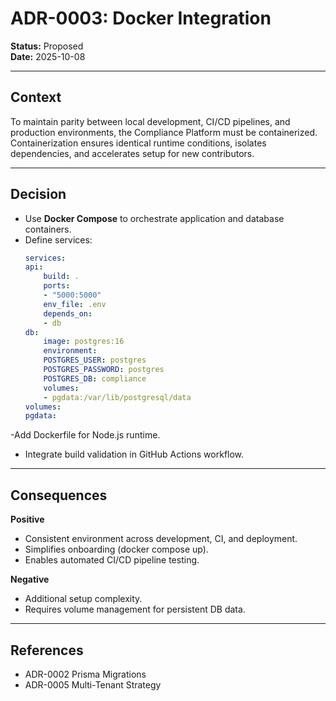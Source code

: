 # ADR-0003: Docker Integration

**Status:** Proposed  
**Date:** 2025-10-08  

---

## Context
To maintain parity between local development, CI/CD pipelines, and production environments, the Compliance Platform must be containerized.  
Containerization ensures identical runtime conditions, isolates dependencies, and accelerates setup for new contributors.

---

## Decision
- Use **Docker Compose** to orchestrate application and database containers.  
- Define services:
    ```yaml
    services:
    api:
        build: .
        ports:
        - "5000:5000"
        env_file: .env
        depends_on:
        - db
    db:
        image: postgres:16
        environment:
        POSTGRES_USER: postgres
        POSTGRES_PASSWORD: postgres
        POSTGRES_DB: compliance
        volumes:
        - pgdata:/var/lib/postgresql/data
    volumes:
    pgdata:
    ```
-Add Dockerfile for Node.js runtime.
- Integrate build validation in GitHub Actions workflow.

---

## Consequences
**Positive**
- Consistent environment across development, CI, and deployment.
- Simplifies onboarding (docker compose up).
- Enables automated CI/CD pipeline testing.

**Negative**
- Additional setup complexity.
- Requires volume management for persistent DB data.

---

## References
- ADR-0002 Prisma Migrations
- ADR-0005 Multi-Tenant Strategy